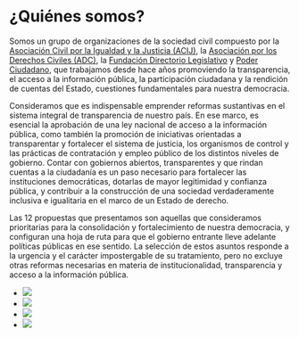 
# ¿Quiénes somos?

Somos un grupo de organizaciones de la sociedad civil compuesto por la  [Asociación Civil por la Igualdad y la Justicia (ACIJ)](http://www.acij.org.ar), la [Asociación por los Derechos Civiles (ADC)](http://www.adc.org.ar), la [Fundación Directorio Legislativo](http://www.directoriolegislativo.org) y [Poder Ciudadano](http://www.poderciudadano.org), que trabajamos desde hace años promoviendo la transparencia, el acceso a la información pública, la participación ciudadana y la rendición de cuentas del Estado, cuestiones fundamentales para nuestra democracia.

Consideramos que es indispensable emprender reformas sustantivas en el sistema integral de transparencia de nuestro país. En ese marco, es esencial la aprobación de una ley nacional de acceso a la información pública, como también la promoción de iniciativas orientadas a transparentar y fortalecer el sistema de justicia, los organismos de control y las prácticas de contratación y empleo público de los distintos niveles de gobierno. Contar con gobiernos abiertos, transparentes y que rindan cuentas a la ciudadanía es un paso necesario para fortalecer las instituciones democráticas, dotarlas de mayor legitimidad y confianza pública, y contribuir a la construcción de una sociedad verdaderamente inclusiva e igualitaria en el marco de un Estado de derecho.

Las 12 propuestas que presentamos son aquellas que consideramos prioritarias para la consolidación y fortalecimiento de nuestra democracia, y configuran una hoja de ruta para que el gobierno entrante lleve adelante políticas públicas en ese sentido. La selección de estos asuntos responde a la urgencia y el carácter impostergable de su tratamiento, pero no excluye otras reformas necesarias en materia de institucionalidad, transparencia y acceso a la información pública.





<ul class="list-inline">
	<li><img src="{{ site.baseurl }}/img/logos-ata/ACIJ_logo.jpg"></li>
	<li><img src="{{ site.baseurl }}/img/logos-ata/ADC_logo.jpg"></li>
	<li><img src="{{ site.baseurl }}/img/logos-ata/FDL_logo.PNG"></li>
	<li><img src="{{ site.baseurl }}/img/logos-ata/PC_logo.jpg"></li>
</ul>
